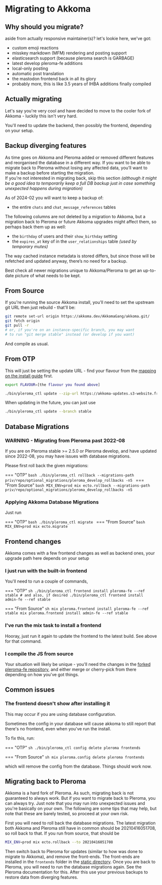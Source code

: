 # Migrating to Akkoma

## Why should you migrate?

aside from actually responsive maintainer(s)? let's lookie here, we've got:

- custom emoji reactions
- misskey markdown (MFM) rendering and posting support
- elasticsearch support (because pleroma search is GARBAGE)
- latest develop pleroma-fe additions
- local-only posting
- automatic post translation
- the mastodon frontend back in all its glory
- probably more, this is like 3.5 years of IHBA additions finally compiled

## Actually migrating

Let's say you're very cool and have decided to move to the cooler
fork of Akkoma - luckily this isn't very hard.

You'll need to update the backend, then possibly the frontend, depending
on your setup.

## Backup diverging features

As time goes on Akkoma and Pleroma added or removed different features
and reorganised the database in a different way. If you want to be able to
migrate back to Pleroma without losing any affected data, you’ll want to
make a backup before starting the migration.  
If you're not interested in migrating back, skip this section
*(although it might be a good idea to temporarily keep a full DB backup
just in case something unexpected happens during migration)*

As of 2024-02 you will want to keep a backup of:

- the entire `chats` and `chat_message_references` tables

The following columns are not deleted by a migration to Akkoma, but a migration
back to Pleroma or future Akkoma upgrades might affect them, so perhaps back them up as well:

- the `birthday` of users and their `show_birthday` setting
- the `expires_at` key of in the `user_relationships` table
    *(used by temporary mutes)*

The way cached instance metadata is stored differs, but since those
will be refetched and updated anyway, there’s no need for a backup.

Best check all newer migrations unique to Akkoma/Pleroma
to get an up-to-date picture of what needs to be kept.

## From Source

If you're running the source Akkoma install, you'll need to set the
upstream git URL then just rebuild - that'll be:

```bash
git remote set-url origin https://akkoma.dev/AkkomaGang/akkoma.git/
git fetch origin
git pull -r
# or, if you're on an instance-specific branch, you may want
# to run "git merge stable" instead (or develop if you want)
```

And compile as usual.

## From OTP

This will just be setting the update URL - find your flavour from the [mapping on the install guide](../otp_en/#detecting-flavour) first.

```bash
export FLAVOUR=[the flavour you found above]

./bin/pleroma_ctl update --zip-url https://akkoma-updates.s3-website.fr-par.scw.cloud/stable/akkoma-$FLAVOUR.zip
```

When updating in the future, you can just use

```bash
./bin/pleroma_ctl update --branch stable
```


## Database Migrations
### WARNING - Migrating from Pleroma past 2022-08
If you are on Pleroma stable >= 2.5.0 or Pleroma develop, and
have updated since 2022-08, you may have issues with database migrations.

Please first roll back the given migrations:

=== "OTP"
    ```bash
    ./bin/pleroma_ctl rollback --migrations-path priv/repo/optional_migrations/pleroma_develop_rollbacks -n5
    ```
=== "From Source"
    ```bash
    MIX_ENV=prod mix ecto.rollback --migrations-path priv/repo/optional_migrations/pleroma_develop_rollbacks -n5
    ```

### Applying Akkoma Database Migrations

Just run

=== "OTP"
    ```bash
    ./bin/pleroma_ctl migrate
    ```
=== "From Source"
    ```bash
    MIX_ENV=prod mix ecto.migrate
    ```

## Frontend changes

Akkoma comes with a few frontend changes as well as backend ones,
your upgrade path here depends on your setup

### I just run with the built-in frontend

You'll need to run a couple of commands,

=== "OTP"
    ```sh
    ./bin/pleroma_ctl frontend install pleroma-fe --ref stable
    # and also, if desired
    ./bin/pleroma_ctl frontend install admin-fe --ref stable
    ```

=== "From Source"
    ```sh
    mix pleroma.frontend install pleroma-fe --ref stable
    mix pleroma.frontend install admin-fe --ref stable
    ```

### I've run the mix task to install a frontend

Hooray, just run it again to update the frontend to the latest build.
See above for that command.

### I compile the JS from source

Your situation will likely be unique - you'll need the changes in the
[forked pleroma-fe repository](https://akkoma.dev/AkkomaGang/pleroma-fe),
and either merge or cherry-pick from there depending on how you've got
things.

## Common issues

### The frontend doesn't show after installing it

This may occur if you are using database configuration.

Sometimes the config in your database will cause akkoma to still report
that there's no frontend, even when you've run the install.

To fix this, run:

=== "OTP"
    ```sh
    ./bin/pleroma_ctl config delete pleroma frontends
    ```

=== "From Source"
    ```sh
    mix pleroma.config delete pleroma frontends
    ```

which will remove the config from the database. Things should work now.

## Migrating back to Pleroma

Akkoma is a hard fork of Pleroma. As such, migrating back is not guaranteed to always work. But if you want to migrate back to Pleroma, you can always try. Just note that you may run into unexpected issues and you're basically on your own. The following are some tips that may help, but note that these are barely tested, so proceed at your own risk.

First you will need to roll back the database migrations. The latest migration both Akkoma and Pleroma still have in common should be 20210416051708, so roll back to that. If you run from source, that should be

```sh
MIX_ENV=prod mix ecto.rollback --to 20210416051708
```

Then switch back to Pleroma for updates (similar to how was done to migrate to Akkoma), and remove the front-ends. The front-ends are installed in the `frontends` folder in the [static directory](../configuration/static_dir.md). Once you are back to Pleroma, you will need to run the database migrations again. See the Pleroma documentation for this.
After this use your previous backups to restore data from diverging features.

